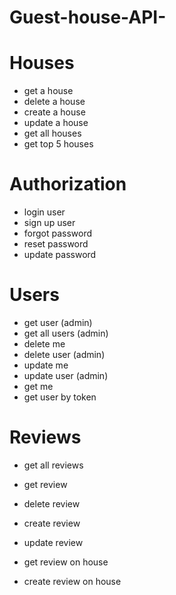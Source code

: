 # Guest-house-API-

# Houses
- get a house
- delete a house
- create a house
- update a house
- get all houses
- get top 5 houses

# Authorization
- login user
- sign up user
- forgot password
- reset password
- update password

# Users
- get user (admin)
- get all users (admin)
- delete me
- delete user (admin)
- update me
- update user (admin)
- get me 
- get user by token

# Reviews
- get all reviews
- get review
- delete review
- create review
- update review

- get review on house
- create review on house

